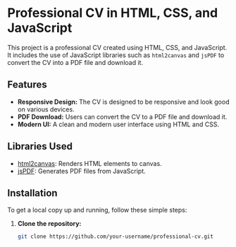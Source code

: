 # Professional CV in HTML, CSS, and JavaScript

This project is a professional CV created using HTML, CSS, and JavaScript. It includes the use of JavaScript libraries such as `html2canvas` and `jsPDF` to convert the CV into a PDF file and download it.

## Features

- **Responsive Design:** The CV is designed to be responsive and look good on various devices.
- **PDF Download:** Users can convert the CV to a PDF file and download it.
- **Modern UI:** A clean and modern user interface using HTML and CSS.

## Libraries Used

- [html2canvas](https://html2canvas.hertzen.com/): Renders HTML elements to canvas.
- [jsPDF](https://github.com/parallax/jsPDF): Generates PDF files from JavaScript.

## Installation

To get a local copy up and running, follow these simple steps:

1. **Clone the repository:**
   ```sh
   git clone https://github.com/your-username/professional-cv.git
